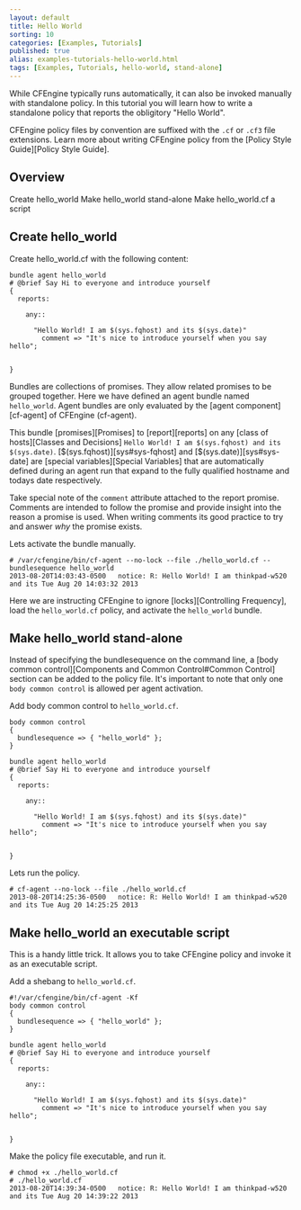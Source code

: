 ```yaml
---
layout: default
title: Hello World 
sorting: 10
categories: [Examples, Tutorials]
published: true
alias: examples-tutorials-hello-world.html
tags: [Examples, Tutorials, hello-world, stand-alone]
---
```


While CFEngine typically runs automatically, it can also be invoked manually
with standalone policy. In this tutorial you will learn how to write a
standalone policy that reports the obligitory "Hello World".

CFEngine policy files by convention are suffixed with the `.cf` or `.cf3` file
extensions. Learn more about writing CFEngine policy from the [Policy Style
Guide][Policy Style Guide].

## Overview
Create hello_world
Make hello_world stand-alone
Make hello_world.cf a script


## Create hello_world

Create hello_world.cf with the following content:

```cf3
bundle agent hello_world
# @brief Say Hi to everyone and introduce yourself
{
  reports:

    any::
      
      "Hello World! I am $(sys.fqhost) and its $(sys.date)"
        comment => "It's nice to introduce yourself when you say hello";


}
```

Bundles are collections of promises. They allow related promises to be grouped
together. Here we have defined an agent bundle named `hello_world`. Agent
bundles are only evaluated by the [agent component][cf-agent] of CFEngine
(cf-agent).

This bundle [promises][Promises] to [report][reports] on any [class of
hosts][Classes and Decisions] `Hello World! I am $(sys.fqhost) and its
$(sys.date)`. [$(sys.fqhost)][sys#sys-fqhost] and [$(sys.date)][sys#sys-date]
are [special variables][Special Variables] that are automatically defined
during an agent run that expand to the fully qualified hostname and todays date
respectively.

Take special note of the `comment` attribute attached to the report promise.
Comments are intended to follow the promise and provide insight into the reason
a promise is used. When writing comments its good practice to try and answer
*why* the promise exists.

Lets activate the bundle manually.
```
# /var/cfengine/bin/cf-agent --no-lock --file ./hello_world.cf --bundlesequence hello_world
2013-08-20T14:03:43-0500   notice: R: Hello World! I am thinkpad-w520 and its Tue Aug 20 14:03:32 2013
```

Here we are instructing CFEngine to ignore [locks][Controlling Frequency], load
the `hello_world.cf` policy, and activate the `hello_world` bundle.

## Make hello_world stand-alone

Instead of specifying the bundlesequence on the command line, a [body common
control][Components and Common Control#Common Control] section can be added to
the policy file. It's important to note that only one `body common control` is
allowed per agent activation.

Add body common control to `hello_world.cf`.

```cf3
body common control
{
  bundlesequence => { "hello_world" };
}

bundle agent hello_world
# @brief Say Hi to everyone and introduce yourself
{
  reports:

    any::
      
      "Hello World! I am $(sys.fqhost) and its $(sys.date)"
        comment => "It's nice to introduce yourself when you say hello";


}
```

Lets run the policy.

```
# cf-agent --no-lock --file ./hello_world.cf
2013-08-20T14:25:36-0500   notice: R: Hello World! I am thinkpad-w520 and its Tue Aug 20 14:25:25 2013
```


## Make hello_world an executable script

This is a handy little trick. It allows you to take CFEngine policy and invoke
it as an executable script.

Add a shebang to `hello_world.cf`.

```cf3
#!/var/cfengine/bin/cf-agent -Kf
body common control
{
  bundlesequence => { "hello_world" };
}

bundle agent hello_world
# @brief Say Hi to everyone and introduce yourself
{
  reports:

    any::
      
      "Hello World! I am $(sys.fqhost) and its $(sys.date)"
        comment => "It's nice to introduce yourself when you say hello";


}
```

Make the policy file executable, and run it.

```
# chmod +x ./hello_world.cf
# ./hello_world.cf
2013-08-20T14:39:34-0500   notice: R: Hello World! I am thinkpad-w520 and its Tue Aug 20 14:39:22 2013
```

